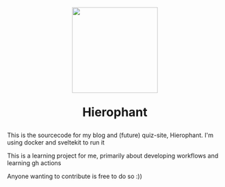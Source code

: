 <h1 align="center">
<img src="https://hierophant.ams3.cdn.digitaloceanspaces.com/static%2Fimages%2FLogofaint.png" width="200">
  
Hierophant
</h1>
This is the sourcecode for my blog and (future) quiz-site, Hierophant. I'm using docker and sveltekit to run it

This is a learning project for me, primarily about developing workflows and learning gh actions

Anyone wanting to contribute is free to do so :))
